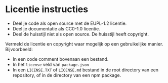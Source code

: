# Licentie instructies

- Deel je code als open source met de EUPL-1.2 licentie.
- Deel je documentatie als CC0-1.0 licentie.
- Deel de huisstijl niet als open source. De huisstijl heeft copyright.

Vermeld de licentie en copyright waar mogelijk op een gebruikelijke manier. Bijvoorbeeld:

- In een code comment bovenaan een bestand.
- In het `license` veld van `package.json`
- In een `LICENSE.TXT` of `LICENSE.md` bestand in de root directory van een repository, of in de directory van een npm package.
